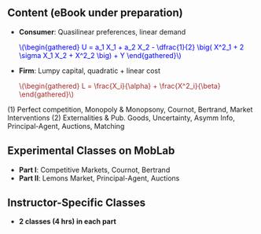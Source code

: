 




<h2 id="xxx">Content (eBook under preparation)</h2>


<ul>
  <li>
    <b>Consumer</b>: Quasilinear preferences, linear demand
      <p><span style="color: Blue;">
      \(\begin{gathered}
       U = a_1 X_1 + a_2 X_2 - \dfrac{1}{2} \big( X^2_1 + 2 \sigma X_1 X_2 + X^2_2 \big) + Y
      \end{gathered}\)
      </span></p>
  </li>
  <li>
    <b>Firm</b>: Lumpy capital, quadratic + linear cost
      <p><span style="color: Brown;">
      \(\begin{gathered}
       L = \frac{X_i}{\alpha} + \frac{X^2_i}{\beta}
      \end{gathered}\)
      </span></p>
  </li>
</ul>

<p>


(1) Perfect competition, Monopoly & Monopsony, Cournot, Bertrand, Market Interventions
(2) Externalities & Pub. Goods, Uncertainty, Asymm Info, Principal-Agent, Auctions, Matching

</p>



<h2 id="yyy">Experimental Classes on MobLab</h2>


<ul>
  <li>
    <b>Part I</b>: Competitive Markets, Cournot, Bertrand
  </li>
  <li>
    <b>Part II</b>: Lemons Market, Principal-Agent, Auctions
  </li>
</ul>





<h2 id="yyy">Instructor-Specific Classes</h2>

<ul>
  <li>
    <b>2 classes (4 hrs) in each part</b>
  </li>
</ul>




